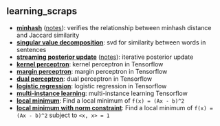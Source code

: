 learning_scraps
---


* [**minhash**](minhash/minhash.py) ([notes](./)): verifies the relationship between minhash distance and Jaccard similarity
* [**singular value decomposition**](svdtext/svdtext.py): svd for similarity between words in sentences
* [**streaming posterior update**](./posterior/cointoss.py) ([notes](./posterior)): iterative posterior update
* [**kernel perceptron**](./kernel_perceptron/kernel_perceptron.py): kernel perceptron in Tensorflow
* [**margin perceptron**](./margin_perceptron/margin_perceptron.py): margin perceptron in Tensorflow
* [**dual perceptron**](./dual_perceptron/dual_perceptron.py): dual perceptron in Tensorflow
* [**logistic regression**](./log_reg/log_reg.py): logistic regression in Tensorflow
* [**multi-instance learning**](./mitr/): multi-instance learning Tensorflow
* [**local minimum**](./local_min/local_min.py): Find a local minimum of `f(x) = (Ax - b)^2`
* [**local minimum with norm constraint**](./local_min_constraintlocal_min_constraint.py): Find a local minimum of `f(x) = (Ax - b)^2` subject to `<x, x> = 1 `
